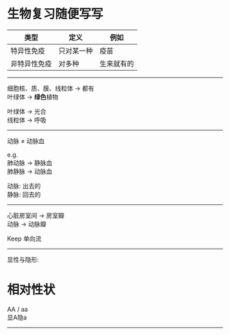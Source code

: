 # 生物复习随便写写

| 类型 | 定义 | 例如 |
|-----|-----|-----|
| 特异性免疫 | 只对某一种 | 疫苗 |
| 非特异性免疫 | 对多种 | 生来就有的 |

---

细胞核、质、膜、线粒体 -> 都有  
叶绿体 -> **绿色**植物  

叶绿体 -> 光合  
线粒体 -> 呼吸  

---

动脉 ≠ 动脉血  

e.g.  
肺动脉 -> 静脉血  
肺静脉 -> 动脉血  

动脉: 出去的  
静脉: 回去的  

---

心脏房室间 -> 房室瓣  
动脉 -> 动脉瓣  

Keep 单向流  

---

显性与隐形:  
# 相对性状
AA / aa  
显A隐a  

---
